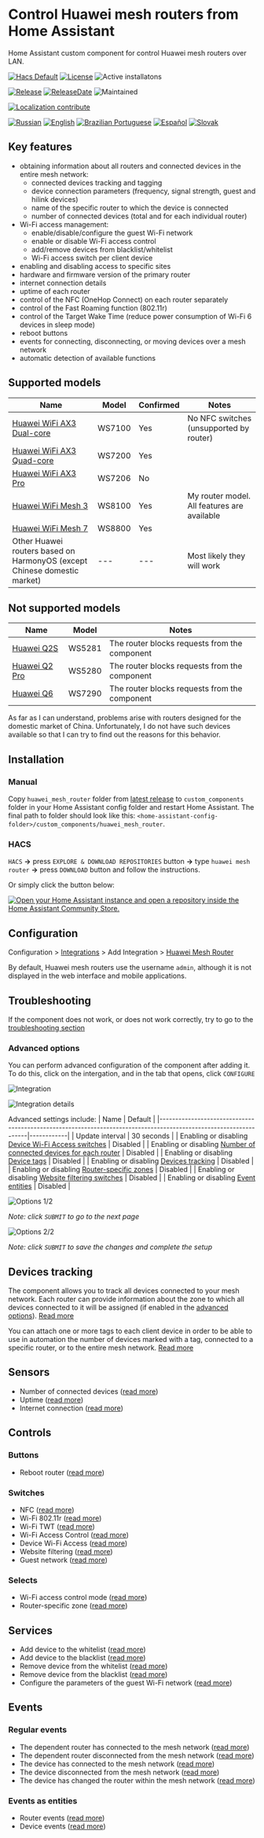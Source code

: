 # Control Huawei mesh routers from Home Assistant

Home Assistant custom component for control Huawei mesh routers over LAN.

[![Hacs Default](https://img.shields.io/badge/HACS-Default-orange.svg)](https://github.com/hacs/integration)
[![License](https://img.shields.io/github/license/vmakeev/huawei_mesh_router)](https://github.com/vmakeev/huawei_mesh_router/blob/master/LICENSE.md)
![Active installatons](https://img.shields.io/badge/dynamic/json?color=blue&label=active%20installations&query=$[%27huawei_mesh_router%27][%27total%27]&url=https%3A%2F%2Fanalytics.home-assistant.io%2Fcustom_integrations.json&cacheSeconds=600)

[![Release](https://img.shields.io/github/v/release/vmakeev/huawei_mesh_router)](https://github.com/vmakeev/huawei_mesh_router/releases/latest)
[![ReleaseDate](https://img.shields.io/github/release-date/vmakeev/huawei_mesh_router)](https://github.com/vmakeev/huawei_mesh_router/releases/latest)
![Maintained](https://img.shields.io/maintenance/yes/2023)

[![Localization contribute](https://img.shields.io/badge/localization-contrubute-blue)](docs/localization.md)

[![Russian](docs/images/flags/ru.png)](custom_components/huawei_mesh_router/translations/ru.json)
[![English](docs/images/flags/gb.png)](custom_components/huawei_mesh_router/translations/en.json)
[![Brazilian Portuguese](docs/images/flags/br.png)](custom_components/huawei_mesh_router/translations/pt-BR.json)
[![Español](docs/images/flags/es.png)](custom_components/huawei_mesh_router/translations/es.json)
[![Slovak](docs/images/flags/sk.png)](custom_components/huawei_mesh_router/translations/sk.json)

## Key features

- obtaining information about all routers and connected devices in the entire mesh network:
  - connected devices tracking and tagging
  - device connection parameters (frequency, signal strength, guest and hilink devices)
  - name of the specific router to which the device is connected
  - number of connected devices (total and for each individual router)
- Wi-Fi access management:
  - enable/disable/configure the guest Wi-Fi network
  - enable or disable Wi-Fi access control
  - add/remove devices from blacklist/whitelist
  - Wi-Fi access switch per client device
- enabling and disabling access to specific sites
- hardware and firmware version of the primary router
- internet connection details
- uptime of each router
- control of the NFC (OneHop Connect) on each router separately
- control of the Fast Roaming function (802.11r)
- control of the Target Wake Time (reduce power consumption of Wi-Fi 6 devices in sleep mode)
- reboot buttons
- events for connecting, disconnecting, or moving devices over a mesh network
- automatic detection of available functions

## Supported models

|                                        Name                                        |  Model | Confirmed |                    Notes                    |
|------------------------------------------------------------------------------------|--------|-----------|---------------------------------------------|
| [Huawei WiFi AX3 Dual-core](https://consumer.huawei.com/en/routers/ax3-dual-core/) | WS7100 |    Yes    | No NFC switches (unsupported by router)     |
| [Huawei WiFi AX3 Quad-core](https://consumer.huawei.com/en/routers/ax3-quad-core/) | WS7200 |    Yes    |                                             |
| [Huawei WiFi AX3 Pro](https://consumer.huawei.com/en/routers/ax3-pro/)             | WS7206 |    No     |                                             |
| [Huawei WiFi Mesh 3](https://consumer.huawei.com/en/routers/wifi-mesh3/)           | WS8100 |    Yes    | My router model. All features are available |
| [Huawei WiFi Mesh 7](https://consumer.huawei.com/en/routers/wifi-mesh7/)           | WS8800 |    Yes    |                                             |
| Other Huawei routers based on HarmonyOS (except Chinese domestic market)           |   ---  |    ---    | Most likely they will work                  |


## Not supported models

|                                        Name                                        |  Model |                     Notes                     |
|------------------------------------------------------------------------------------|--------|-----------------------------------------------|
| [Huawei Q2S](https://consumer.huawei.com/cn/support/routers/ws5280/)               | WS5281 | The router blocks requests from the component |
| [Huawei Q2 Pro](https://consumer.huawei.com/cn/support/routers/q2-pro-2pack/)      | WS5280 | The router blocks requests from the component |
| [Huawei Q6](https://consumer.huawei.com/cn/support/routers/q6/)                    | WS7290 | The router blocks requests from the component |

As far as I can understand, problems arise with routers designed for the domestic market of China. Unfortunately, I do not have such devices available so that I can try to find out the reasons for this behavior.

## Installation

### Manual

Copy `huawei_mesh_router` folder from [latest release](https://github.com/vmakeev/huawei_mesh_router/releases/latest) to `custom_components` folder in your Home Assistant config folder and restart Home Assistant. The final path to folder should look like this: `<home-assistant-config-folder>/custom_components/huawei_mesh_router`.

### HACS

`HACS` **->** press `EXPLORE & DOWNLOAD REPOSITORIES` button **->** type `huawei mesh router` **->** press `DOWNLOAD` button and follow the instructions.

Or simply click the button below:

[![Open your Home Assistant instance and open a repository inside the Home Assistant Community Store.](https://my.home-assistant.io/badges/hacs_repository.svg)](https://my.home-assistant.io/redirect/hacs_repository/?owner=vmakeev&repository=huawei_mesh_router&category=integration)


## Configuration

Configuration > [Integrations](https://my.home-assistant.io/redirect/integrations/) > Add Integration > [Huawei Mesh Router](https://my.home-assistant.io/redirect/config_flow_start/?domain=huawei_mesh_router)

By default, Huawei mesh routers use the username `admin`, although it is not displayed in the web interface and mobile applications.

## Troubleshooting

If the component does not work, or does not work correctly, try to go to the [troubleshooting section](docs/troubleshooting/troubleshooting.md)

### Advanced options

You can perform advanced configuration of the component after adding it. 
To do this, click on the intergation, and in the tab that opens, click `CONFIGURE`

![Integration](docs/images/integration.png)

![Integration details](docs/images/integration_details.png)

Advanced settings include:
|                                                       Name                                                       |  Default   |
|------------------------------------------------------------------------------------------------------------------|------------|
| Update interval                                                                                                  | 30 seconds |
| Enabling or disabling [Device Wi-Fi Access switches](docs/controls.md#device-wi-fi-access)                       |  Disabled  |
| Enabling or disabling [Number of connected devices for each router](docs/sensors.md#number-of-connected-devices) |  Disabled  |
| Enabling or disabling [Device tags](docs/device-tags.md#device-tags)                                             |  Disabled  |
| Enabling or disabling [Devices tracking](docs/device-tracking.md#devices-tracking)                               |  Disabled  |
| Enabling or disabling [Router-specific zones](docs/device-tracking.md#router-specific-zones)                     |  Disabled  |
| Enabling or disabling [Website filtering switches](docs/controls.md#website-filtering)                           |  Disabled  |
| Enabling or disabling [Event entities](docs/events.md#event-entities)                                            |  Disabled  |


![Options 1/2](docs/images/options_1.png)

*Note: click `SUBMIT` to go to the next page*

![Options 2/2](docs/images/options_2.png)

*Note: click `SUBMIT` to save the changes and complete the setup*


## Devices tracking

The component allows you to track all devices connected to your mesh network. Each router can provide information about the zone to which all devices connected to it will be assigned (if enabled in the [advanced options](#advanced-options)). [Read more](docs/device-tracking.md)

You can attach one or more tags to each client device in order to be able to use in automation the number of devices marked with a tag, connected to a specific router, or to the entire mesh network. [Read more](docs/device-tags.md#device-tags)

## Sensors

* Number of connected devices ([read more](docs/sensors.md#number-of-connected-devices))
* Uptime ([read more](docs/sensors.md#uptime))
* Internet connection ([read more](docs/sensors.md#internet-connection))

## Controls

### Buttons

* Reboot router ([read more](docs/controls.md#reboot))

### Switches

* NFC ([read more](docs/controls.md#nfc-switch))
* Wi-Fi 802.11r ([read more](docs/controls.md#wi-fi-80211r-switch))
* Wi-Fi TWT ([read more](docs/controls.md#wi-fi-6-twt-switch))
* Wi-Fi Access Control ([read more](docs/controls.md#wi-fi-access-control))
* Device Wi-Fi Access ([read more](docs/controls.md#device-wi-fi-access))
* Website filtering ([read more](docs/controls.md#website-filtering))
* Guest network ([read more](docs/controls.md#guest-network))

### Selects
* Wi-Fi access control mode ([read more](docs/controls.md#wi-fi-access-control-mode))
* Router-specific zone ([read more](docs/controls.md#router-specific-zone))

## Services

* Add device to the whitelist ([read more](docs/services.md#add-device-to-the-whitelist))
* Add device to the blacklist ([read more](docs/services.md#add-device-to-the-blacklist))
* Remove device from the whitelist ([read more](docs/services.md#remove-device-from-the-whitelist))
* Remove device from the blacklist ([read more](docs/services.md#remove-device-from-the-blacklist))
* Configure the parameters of the guest Wi-Fi network ([read more](docs/services.md#set-up-a-guest-network))

## Events

### Regular events

* The dependent router has connected to the mesh network ([read more](docs/events.md#the-dependent-router-has-connected-to-the-mesh-network))
* The dependent router disconnected from the mesh network ([read more](docs/events.md#the-dependent-router-disconnected-from-the-mesh-network))
* The device has connected to the mesh network ([read more](docs/events.md#the-device-has-connected-to-the-mesh-network))
* The device disconnected from the mesh network ([read more](docs/events.md#the-device-disconnected-from-the-mesh-network))
* The device has changed the router within the mesh network ([read more](docs/events.md#the-device-has-changed-the-router-within-the-mesh-network))

### Events as entities

* Router events ([read more](docs/events.md#routers))
* Device events ([read more](docs/events.md#devices))